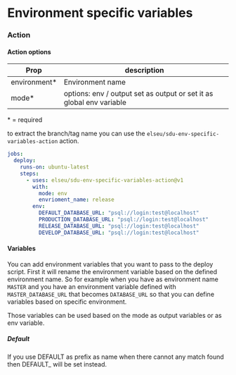 # Environment specific variables

### Action

#### Action options

| Prop           | description                                                                                                                                         |
| -------------- | --------------------------------------------------------------------- |
| environment\*  | Environment name                                                      |
| mode\*         | options: env / output set as output or set it as global env variable  |
\* = required

to extract the branch/tag name you can use the `elseu/sdu-env-specific-variables-action` action.

```yaml
jobs:
  deploy:
    runs-on: ubuntu-latest
    steps:
      - uses: elseu/sdu-env-specific-variables-action@v1
        with:
          mode: env
          envrioment_name: release
        env:
          DEFAULT_DATABASE_URL: "psql://login:test@localhost"
          PRODUCTION_DATABASE_URL: "psql://login:test@localhost"
          RELEASE_DATABASE_URL: "psql://login:test@localhost"
          DEVELOP_DATABASE_URL: "psql://login:test@localhost"
```

#### Variables

You can add environment variables that you want to pass to the deploy script. First it will rename the environment variable based on the defined environment name. So for example when you have as environment name `MASTER` and you have an environment variable defined with `MASTER_DATABASE_URL` that becomes `DATABASE_URL` so that you can define variables based on specific environment.

Those variables can be used based on the mode as output variables or as env variable.

##### Default

If you use DEFAULT as prefix as name when there cannot any match found then DEFAULT_ will be set instead.
